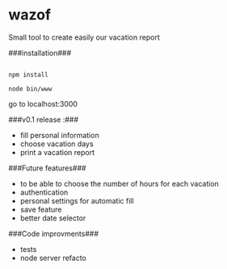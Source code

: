 wazof
=====

Small tool to create easily our vacation report

###installation###

```

npm install

node bin/www

```

go to localhost:3000

###v0.1 release :###

- fill personal information
- choose vacation days
- print a vacation report

###Future features###

- to be able to choose the number of hours for each vacation
- authentication
- personal settings for automatic fill
- save feature
- better date selector

###Code improvments###

- tests
- node server refacto


